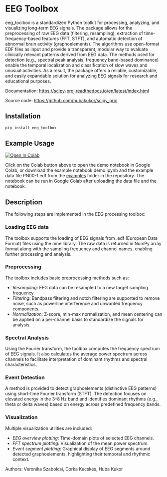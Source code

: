 # EEG Toolbox

eeg_toolbox is a standardized Python toolkit for processing, analyzing, and visualizing long-term EEG signals. The package allows for the preprocessing of raw EEG data (filtering, resampling), extraction of time-frequency-based features (FFT, STFT), and automatic detection of abnormal brain activity (graphoelements).
The algorithms use open-format EDF files as input and provide a transparent, modular way to evaluate clinically relevant patterns derived from EEG data. The methods used for detection (e.g., spectral peak analysis, frequency band-based dominance) enable the temporal localization and classification of slow waves and unusual activities.
As a result, the package offers a reliable, customizable, and easily expandable solution for analyzing EEG signals for research and educational purposes.


Documentation: https://scipy-proj.readthedocs.io/en/latest/index.html

Source code: https://github.com/hubakukor/scipy_proj

## Installation

```bash
pip install eeg_toolbox
```

## Example Usage

[![Open In Colab](https://colab.research.google.com/assets/colab-badge.svg)](https://colab.research.google.com/github/hubakukor/scipy_proj/blob/master/examples/demo.ipynb)

Click on the Colab button above to open the demo notebook in Google Colab, or download the example notebook demo.ipynb and the example data file PN00-1.edf from the [examples](https://github.com/hubakukor/scipy_proj/tree/master/examples) folder in the repository.
The notebook can be run in Google Colab after uploading the data file and the notebook.


## Description
The following steps are implemented in the EEG processing toolbox:

### Loading EEG data

The toolbox supports the loading of EEG signals from .edf (European Data Format) files using the mne library. The raw data is returned in NumPy array format along with the sampling frequency and channel names, enabling further processing and analysis.

### Preprocessing

The toolbox includes basic preprocessing methods such as:
  - *Resampling*: EEG data can be resampled to a new target sampling frequency.
  - *Filtering*: Bandpass filtering and notch filtering are supported to remove noise, such as powerline interference and unwanted frequency components.
  - *Normalization*: Z-score, min-max normalization, and mean centering can be applied on a per-channel basis to standardize the signals for analysis.

### Spectral Analysis

Using the Fourier transform, the toolbox computes the frequency spectrum of EEG signals. It also calculates the average power spectrum across channels to facilitate interpretation of dominant rhythms and spectral characteristics.

### Event Detection

A method is provided to detect graphoelements (distinctive EEG patterns) using short-time Fourier transform (STFT). The detection focuses on elevated energy in the 3–8 Hz band and identifies dominant rhythms (e.g., theta or delta waves) based on energy across predefined frequency bands.

### Visualization

Multiple visualization utilities are included:
  - *EEG overview plotting*: Time-domain plots of selected EEG channels.
  - *FFT spectrum plotting*: Visualization of the mean power spectrum.
  - *Event segment plotting*: Graphical display of EEG segments around detected graphoelements, highlighting their temporal and rhythmic context.

Authors: Veronika Szabolcsi, Dorka Kecskés, Huba Kukor
